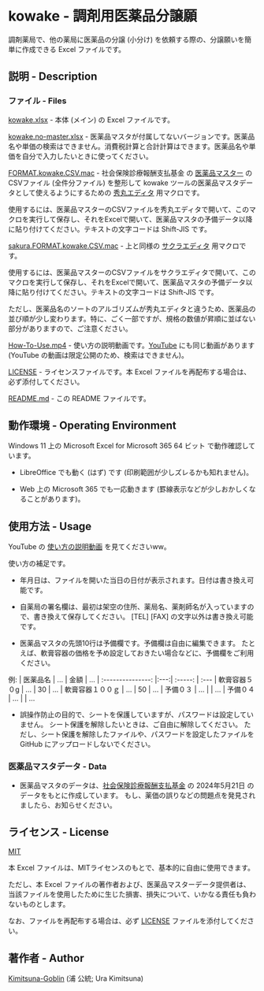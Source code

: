 # kowake - 調剤用医薬品分譲願

調剤薬局で、他の薬局に医薬品の分譲 (小分け) を依頼する際の、分譲願いを簡単に作成できる Excel ファイルです。


## 説明 - Description

### ファイル - Files

[kowake.xlsx](https://github.com/Kimitsuna-Goblin/kowake/blob/master/kowake.xlsx) - 本体 (メイン) の Excel ファイルです。

[kowake.no-master.xlsx](https://github.com/Kimitsuna-Goblin/kowake/blob/master/kowake.no-master.xlsx) - 医薬品マスタが付属してないバージョンです。医薬品名や単価の検索はできません。消費税計算と合計計算はできます。医薬品名や単価を自分で入力したいときに使ってください。

[FORMAT.kowake.CSV.mac](https://github.com/Kimitsuna-Goblin/kowake/blob/master/FORMAT.kowake.CSV.mac) - 社会保険診療報酬支払基金 の [医薬品マスター](https://www.ssk.or.jp/seikyushiharai/tensuhyo/kihonmasta/kihonmasta_04.html) のCSVファイル (全件分ファイル) を整形して kowake ツールの医薬品マスタデータとして使えるようにするための [秀丸エディタ](https://hide.maruo.co.jp/software/hidemaru.html) 用マクロです。

使用するには、医薬品マスターのCSVファイルを秀丸エディタで開いて、このマクロを実行して保存し、それをExcelで開いて、医薬品マスタの予備データ以降に貼り付けてください。テキストの文字コードは Shift-JIS です。

[sakura.FORMAT.kowake.CSV.mac](https://github.com/Kimitsuna-Goblin/kowake/blob/master/sakura.FORMAT.kowake.CSV.mac) - 上と同様の [サクラエディタ](https://sakura-editor.github.io/) 用マクロです。

使用するには、医薬品マスターのCSVファイルをサクラエディタで開いて、このマクロを実行して保存し、それをExcelで開いて、医薬品マスタの予備データ以降に貼り付けてください。テキストの文字コードは Shift-JIS です。

ただし、医薬品名のソートのアルゴリズムが秀丸エディタと違うため、医薬品の並び順が少し変わります。特に、ごく一部ですが、規格の数値が昇順に並ばない部分がありますので、ご注意ください。

[How-To-Use.mp4](https://github.com/Kimitsuna-Goblin/kowake/blob/master/How-To-Use.mp4) - 使い方の説明動画です。[YouTube](https://youtu.be/XuWe7ZRz2yQ) にも同じ動画があります (YouTube の動画は限定公開のため、検索はできません)。

[LICENSE](https://github.com/Kimitsuna-Goblin/kowake/blob/master/LICENSE) - ライセンスファイルです。本 Excel ファイルを再配布する場合は、必ず添付してください。

[README.md](https://github.com/Kimitsuna-Goblin/kowake/blob/master/README.md) - この README ファイルです。


## 動作環境 - Operating Environment

Windows 11 上の Microsoft Excel for Microsoft 365 64 ビット で動作確認しています。

+ LibreOffice でも動く (はず) です (印刷範囲が少しズレるかも知れません)。

+ Web 上の Microsoft 365 でも一応動きます (罫線表示などが少しおかしくなることがあります)。


## 使用方法 - Usage

YouTube の [使い方の説明動画](https://youtu.be/XuWe7ZRz2yQ) を見てくださいww。


使い方の補足です。

+ 年月日は、ファイルを開いた当日の日付が表示されます。日付は書き換え可能です。

+ 自薬局の署名欄は、最初は架空の住所、薬局名、薬剤師名が入っていますので、書き換えて保存してください。
  [TEL] [FAX] の文字以外は書き換え可能です。

+ 医薬品マスタの先頭10行は予備欄です。予備欄は自由に編集できます。
  たとえば、軟膏容器の価格を予め設定しておきたい場合などに、予備欄をご利用ください。

例:
| 医薬品名          | ... | 金額    | ...
| :---------------: |:---:| :-----: | :---
| 軟膏容器５０g     | ... | 30      | ...
| 軟膏容器１００ｇ  | ... | 50      | ...
| 予備０３          | ... |         | ...
| 予備０４          | ... |         | ...

+ 誤操作防止の目的で、シートを保護していますが、パスワードは設定していません。
  シート保護を解除したいときは、ご自由に解除してください。
  ただし、シート保護を解除したファイルや、パスワードを設定したファイルを GitHub にアップロードしないでください。


### 医薬品マスタデータ - Data

+ 医薬品マスタのデータは、[社会保険診療報酬支払基金](https://www.ssk.or.jp/seikyushiharai/tensuhyo/kihonmasta/kihonmasta_04.html) の 2024年5月21日 のデータをもとに作成しています。
  もし、薬価の誤りなどの問題点を発見されましたら、お知らせください。


## ライセンス - License

[MIT](https://github.com/Kimitsuna-Goblin/kowake/blob/master/LICENSE)

本 Excel ファイルは、MITライセンスのもとで、基本的に自由に使用できます。

ただし、本 Excel ファイルの著作者および、医薬品マスターデータ提供者は、
当該ファイルを使用したために生じた損害、損失について、いかなる責任も負わないものとします。

なお、ファイルを再配布する場合は、必ず [LICENSE](https://github.com/Kimitsuna-Goblin/kowake/blob/master/LICENSE) ファイルを添付してください。

## 著作者 - Author

[Kimitsuna-Goblin](https://github.com/Kimitsuna-Goblin) (浦 公統; Ura Kimitsuna)

